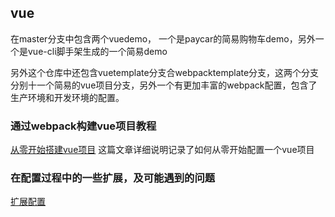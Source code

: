 ## vue  
在master分支中包含两个vuedemo， 一个是paycar的简易购物车demo，另外一个是vue-cli脚手架生成的一个简易demo   

另外这个仓库中还包含vuetemplate分支合webpacktemplate分支，这两个分支分别十一个简易的vue项目分支，另外一个有更加丰富的webpack配置，包含了生产环境和开发环境的配置。


### 通过webpack构建vue项目教程
[从零开始搭建vue项目](init.md)  这篇文章详细说明记录了如何从零开始配置一个vue项目

### 在配置过程中的一些扩展，及可能遇到的问题
[扩展配置](farther.md)

